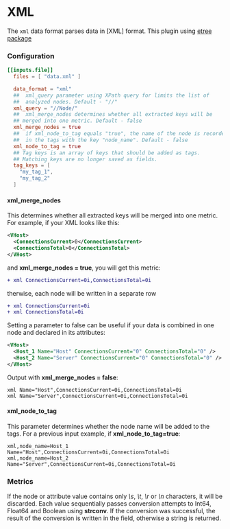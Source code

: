 # XML

The `xml` data format parses data in [XML] format.
This plugin using [etree package](https://github.com/beevik/etree)

### Configuration

```toml
[[inputs.file]]
  files = [ "data.xml" ]

  data_format = "xml"
  ##  xml_query parameter using XPath query for limits the list of 
  ##  analyzed nodes. Default - "//"
  xml_query = "//Node/"
  ##  xml_merge_nodes determines whether all extracted keys will be 
  ## merged into one metric. Default - false
  xml_merge_nodes = true
  ##  if xml_node_to_tag equals "true", the name of the node is recorded 
  ##  in the tags with the key "node_name". Default - false
  xml_node_to_tag = true
  ## Tag keys is an array of keys that should be added as tags.
  ## Matching keys are no longer saved as fields.
  tag_keys = [
    "my_tag_1",
    "my_tag_2"
  ]
```

#### xml_merge_nodes

This determines whether all extracted keys will be merged into one metric.
For example, if your XML looks like this:
```xml
<VHost>
  <ConnectionsCurrent>0</ConnectionsCurrent>
  <ConnectionsTotal>0</ConnectionsTotal>
</VHost>
```
and **xml_merge_nodes = true**, you will get this metric:
```diff
+ xml ConnectionsCurrent=0i,ConnectionsTotal=0i
```
therwise, each node will be written in a separate row
```diff
+ xml ConnectionsCurrent=0i
+ xml ConnectionsTotal=0i
```

Setting a parameter to false can be useful if your data is combined in one node and declared in its attributes:
```xml
<VHost>
  <Host_1 Name="Host" ConnectionsCurrent="0" ConnectionsTotal="0" />
  <Host_2 Name="Server" ConnectionsCurrent="0" ConnectionsTotal="0" />
</VHost>
```
Output with **xml_merge_nodes = false**:
```
xml Name="Host",ConnectionsCurrent=0i,ConnectionsTotal=0i
xml Name="Server",ConnectionsCurrent=0i,ConnectionsTotal=0i
```

#### xml_node_to_tag
This parameter determines whether the node name will be added to the tags.
For a previous input example, if **xml_node_to_tag=true**:
```
xml,node_name=Host_1 Name="Host",ConnectionsCurrent=0i,ConnectionsTotal=0i
xml,node_name=Host_2 Name="Server",ConnectionsCurrent=0i,ConnectionsTotal=0i
```

### Metrics

If the node or attribute value contains only *\s*, *\t*, *\r* or *\n* characters, it will be discarded.
Each value sequentially passes conversion attempts to Int64, Float64 and Boolean using **strconv**. 
If the conversion was successful, the result of the conversion is written in the field, otherwise a string is returned.
